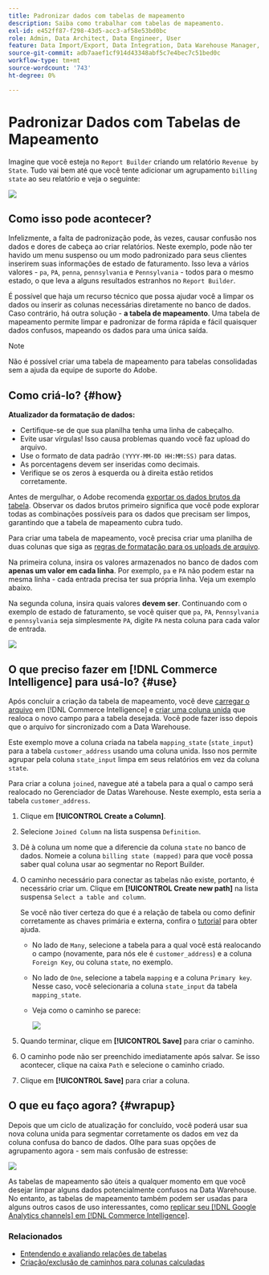 ```yaml
---
title: Padronizar dados com tabelas de mapeamento
description: Saiba como trabalhar com tabelas de mapeamento.
exl-id: e452ff87-f298-43d5-acc3-af58e53bd0bc
role: Admin, Data Architect, Data Engineer, User
feature: Data Import/Export, Data Integration, Data Warehouse Manager, Commerce Tables
source-git-commit: adb7aaef1cf914d43348abf5c7e4bec7c51bed0c
workflow-type: tm+mt
source-wordcount: '743'
ht-degree: 0%

---
```


# Padronizar Dados com Tabelas de Mapeamento

Imagine que você esteja no `Report Builder` criando um relatório `Revenue by State`. Tudo vai bem até que você tente adicionar um agrupamento `billing state` ao seu relatório e veja o seguinte:

![](../../assets/Messy_State_Segments.png)

## Como isso pode acontecer?

Infelizmente, a falta de padronização pode, às vezes, causar confusão nos dados e dores de cabeça ao criar relatórios. Neste exemplo, pode não ter havido um menu suspenso ou um modo padronizado para seus clientes inserirem suas informações de estado de faturamento. Isso leva a vários valores - `pa`, `PA`, `penna`, `pennsylvania` e `Pennsylvania` - todos para o mesmo estado, o que leva a alguns resultados estranhos no `Report Builder`.

É possível que haja um recurso técnico que possa ajudar você a limpar os dados ou inserir as colunas necessárias diretamente no banco de dados. Caso contrário, há outra solução - **a tabela de mapeamento**. Uma tabela de mapeamento permite limpar e padronizar de forma rápida e fácil quaisquer dados confusos, mapeando os dados para uma única saída.

>[!NOTE]
>
>Não é possível criar uma tabela de mapeamento para tabelas consolidadas sem a ajuda da equipe de suporte do Adobe.

## Como criá-lo? {#how}

**Atualizador da formatação de dados:**

* Certifique-se de que sua planilha tenha uma linha de cabeçalho.
* Evite usar vírgulas! Isso causa problemas quando você faz upload do arquivo.
* Use o formato de data padrão `(YYYY-MM-DD HH:MM:SS)` para datas.
* As porcentagens devem ser inseridas como decimais.
* Verifique se os zeros à esquerda ou à direita estão retidos corretamente.

Antes de mergulhar, o Adobe recomenda [exportar os dados brutos da tabela](../../tutorials/export-raw-data.md). Observar os dados brutos primeiro significa que você pode explorar todas as combinações possíveis para os dados que precisam ser limpos, garantindo que a tabela de mapeamento cubra tudo.

Para criar uma tabela de mapeamento, você precisa criar uma planilha de duas colunas que siga as [regras de formatação para os uploads de arquivo](../../data-analyst/importing-data/connecting-data/using-file-uploader.md).

Na primeira coluna, insira os valores armazenados no banco de dados com **apenas um valor em cada linha**. Por exemplo, `pa` e `PA` não podem estar na mesma linha - cada entrada precisa ter sua própria linha. Veja um exemplo abaixo.

Na segunda coluna, insira quais valores **devem ser**. Continuando com o exemplo de estado de faturamento, se você quiser que `pa`, `PA`, `Pennsylvania` e `pennsylvania` seja simplesmente `PA`, digite `PA` nesta coluna para cada valor de entrada.

![](../../assets/Mapping_table_examples.jpg)

## O que preciso fazer em [!DNL Commerce Intelligence] para usá-lo? {#use}

Após concluir a criação da tabela de mapeamento, você deve [carregar o arquivo](../../data-analyst/importing-data/connecting-data/using-file-uploader.md) em [!DNL Commerce Intelligence] e [criar uma coluna unida](../../data-analyst/data-warehouse-mgr/calc-column-types.md) que realoca o novo campo para a tabela desejada. Você pode fazer isso depois que o arquivo for sincronizado com a Data Warehouse.

Este exemplo move a coluna criada na tabela `mapping_state` (`state_input`) para a tabela `customer_address` usando uma coluna unida. Isso nos permite agrupar pela coluna `state_input` limpa em seus relatórios em vez da coluna `state`.

Para criar a coluna `joined`, navegue até a tabela para a qual o campo será realocado no Gerenciador de Datas Warehouse. Neste exemplo, esta seria a tabela `customer_address`.

1. Clique em **[!UICONTROL Create a Column]**.
1. Selecione `Joined Column` na lista suspensa `Definition`.
1. Dê à coluna um nome que a diferencie da coluna `state` no banco de dados. Nomeie a coluna `billing state (mapped)` para que você possa saber qual coluna usar ao segmentar no Report Builder.
1. O caminho necessário para conectar as tabelas não existe, portanto, é necessário criar um. Clique em **[!UICONTROL Create new path]** na lista suspensa `Select a table and column`.

   Se você não tiver certeza do que é a relação de tabela ou como definir corretamente as chaves primária e externa, confira o [tutorial](../../data-analyst/data-warehouse-mgr/create-paths-calc-columns.md) para obter ajuda.

   * No lado de `Many`, selecione a tabela para a qual você está realocando o campo (novamente, para nós ele é `customer_address`) e a coluna `Foreign Key`, ou coluna `state`, no exemplo.
   * No lado de `One`, selecione a tabela `mapping` e a coluna `Primary key`. Nesse caso, você selecionaria a coluna `state_input` da tabela `mapping_state`.
   * Veja como o caminho se parece:

     ![](../../assets/State_Mapping_Path.png)

1. Quando terminar, clique em **[!UICONTROL Save]** para criar o caminho.
1. O caminho pode não ser preenchido imediatamente após salvar. Se isso acontecer, clique na caixa `Path` e selecione o caminho criado.
1. Clique em **[!UICONTROL Save]** para criar a coluna.

## O que eu faço agora? {#wrapup}

Depois que um ciclo de atualização for concluído, você poderá usar sua nova coluna unida para segmentar corretamente os dados em vez da coluna confusa do banco de dados. Olhe para suas opções de agrupamento agora - sem mais confusão de estresse:

![](../../assets/Clean_State_Segments.png)

As tabelas de mapeamento são úteis a qualquer momento em que você desejar limpar alguns dados potencialmente confusos na Data Warehouse. No entanto, as tabelas de mapeamento também podem ser usadas para alguns outros casos de uso interessantes, como [replicar seu [!DNL Google Analytics channels] em [!DNL Commerce Intelligence]](../data-warehouse-mgr/rep-google-analytics-channels.md).

### Relacionados

* [Entendendo e avaliando relações de tabelas](../data-warehouse-mgr/table-relationships.md)
* [Criação/exclusão de caminhos para colunas calculadas](../data-warehouse-mgr/create-paths-calc-columns.md)

